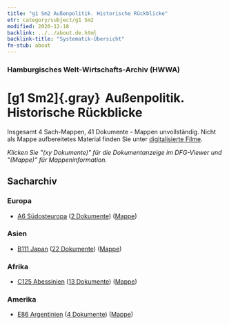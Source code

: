 ```yaml
---
title: "g1 Sm2 Außenpolitik. Historische Rückblicke"
etr: category/subject/g1 Sm2
modified: 2020-12-18
backlink: ../../about.de.html
backlink-title: "Systematik-Übersicht"
fn-stub: about
---
```


### Hamburgisches Welt-Wirtschafts-Archiv (HWWA)
# [g1 Sm2]{.gray}&#8201; Außenpolitik. Historische Rückblicke&#160; 




Insgesamt 4 Sach-Mappen, 41 Dokumente - Mappen unvollständig.
Nicht als Mappe aufbereitetes Material finden Sie unter [digitalisierte Filme](/film/h1_sh).

_Klicken Sie "(xy Dokumente)" für die Dokumentanzeige im DFG-Viewer und "(Mappe)" für Mappeninformation._

## Sacharchiv




### Europa

- [A6 Südosteuropa](../../../geo/about.de.html#A6) (<a href="https://dfg-viewer.de/show/?tx_dlf[id]=https://pm20.zbw.eu/mets/sh/1409xx/140900/1444xx/144454/public.mets.de.xml" target="_blank">2 Dokumente</a>) ([Mappe](http://purl.org/pressemappe20/folder/sh/140900,144454))

### Asien

- [B111 Japan](../../../geo/about.de.html#B111) (<a href="https://dfg-viewer.de/show/?tx_dlf[id]=https://pm20.zbw.eu/mets/sh/1412xx/141272/1444xx/144454/public.mets.de.xml" target="_blank">22 Dokumente</a>) ([Mappe](http://purl.org/pressemappe20/folder/sh/141272,144454))

### Afrika

- [C125 Abessinien](../../../geo/about.de.html#C125) (<a href="https://dfg-viewer.de/show/?tx_dlf[id]=https://pm20.zbw.eu/mets/sh/1414xx/141482/1444xx/144454/public.mets.de.xml" target="_blank">13 Dokumente</a>) ([Mappe](http://purl.org/pressemappe20/folder/sh/141482,144454))

### Amerika

- [E86 Argentinien](../../../geo/about.de.html#E86) (<a href="https://dfg-viewer.de/show/?tx_dlf[id]=https://pm20.zbw.eu/mets/sh/1416xx/141692/1444xx/144454/public.mets.de.xml" target="_blank">4 Dokumente</a>) ([Mappe](http://purl.org/pressemappe20/folder/sh/141692,144454))



